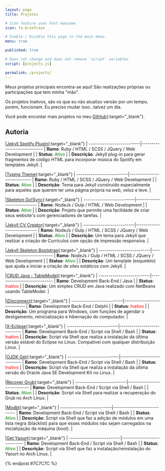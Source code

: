 ```yaml
---
layout: page
title: Projetos

# Icon feature uses Font Awesome
icon: fa-briefcase

# Enable / Disable this page in the main menu.
menu: true

published: true

# Does not change and does not remove 'script' variables
script: [projects.js]

permalink: /projects/
---
```


Meus projetos principais encontra-se aqui! São realizações próprias ou participações que tem minha "mão". 

Os projetos Inativos, são os que eu não atualizo versão por um tempo, porem, funcionam. Eu preciso mudar isso...talvez um dia.

Você pode encontar mais projetos no meu [GitHub](https://github.com/williamcanin){:target="_blank"}.

##  Autoria

|[Jekyll Spotify Plugin](http://williamcanin.github.io/jekyll-spotify-plugin){:target="_blank"} <i class="fa fa-external-link"></i>|
--------------------------|----------------------------
| **Ramo**: Ruby / HTML / SCSS / JQuery / Web Development |
| **Status**: <label style="color:green;">Ativo</label> |
| **Descrição**: Jekyll plug-in para gerar fragmentos de código HTML para incorporar música do Spotify em templates Jekyll. |

|[Typing Theme](https://github.com/williamcanin/typing-theme){:target="_blank"} <i class="fa fa-external-link"></i>|
--------------------------|----------------------------
| **Ramo**: Ruby / HTML / SCSS / JQuery / Web Development |
| **Status**: <label style="color:green;">Ativo</label> |
| **Descrição**: Tema para Jekyll construído especialmente para aqueles que querem ter uma página própria na web, veloz e leve. |

|[Skeleton Go!Sync](https://github.com/williamcanin/skeleton-gosync){:target="_blank"} <i class="fa fa-external-link"></i>|
--------------------------|----------------------------
| **Ramo**: NodeJs / Gulp / HTML / Web Development |
| **Status**: <label style="color:green;">Ativo</label> |
| **Descrição**: Projeto que permite uma facilidade de criar seus website's com gerenciadores de tarefas. |

|[Jekyll CV Creator](https://github.com/williamcanin/jekyll-cv-creator){:target="_blank"} <i class="fa fa-external-link"></i>|
--------------------------|----------------------------
| **Ramo**: NodeJs / Gulp / HTML / SCSS / JQuery / Web Development |
| **Status**: <label style="color:green;">Ativo</label> |
| **Descrição**: Um tema para Jekyll que realizar a criação de Currículos com opção de impressão responsiva. |

|[Jekyll Skeleton Bootstrap](https://github.com/williamcanin/jekyll-skeleton){:target="_blank"} <i class="fa fa-external-link"></i>|
--------------------------|----------------------------
| **Ramo**: NodeJs / Gulp / HTML / SCSS / JQuery / Web Development |
| **Status**: <label style="color:green;">Ativo</label> |
| **Descrição**: Um template (esqueleto) que ajuda a iniciar a criação de sites estáticos com Jekyll. |

|[CRUD Java - TableModel](https://github.com/williamcanin/crud-j2se-netbeans-tablemodel){:target="_blank"} <i class="fa fa-external-link"></i>|
--------------------------|----------------------------
| **Ramo**: Development Back-End / Java |
| **Status**: <label style="color:red;">Inativo</label> |
| **Descrição**: Um simples CRUD em Java realizado com NetBeans usando TableModel. |

|[iDisconnect](http://williamcanin.com/idisconnect){:target="_blank"} <i class="fa fa-external-link"></i>|
--------------------------|----------------------------
| **Ramo**: Development Back-End / Delphi |
| **Status**: <label style="color:red;">Inativo</label> |
| **Descrição**: Um programa para Windows, com funções de agendar o desligamento, reinicialização e hibernação do computador. |

|[X-Eclipse](https://github.com/williamcanin/x-eclipse){:target="_blank"} <i class="fa fa-external-link"></i>|
--------------------------|----------------------------
| **Ramo**: Development Back-End / Script via Shell / Bash |
| **Status**: <label style="color:red;">Inativo</label> |
| **Descrição**: Script via Shell que realiza a instalação da última versão estável do Eclipse no Linux. Compatível com qualquer distribuição Linux. |

|[OJDK Get](https://github.com/williamcanin/ojdk-get){:target="_blank"} <i class="fa fa-external-link"></i>|
--------------------------|----------------------------
| **Ramo**: Development Back-End / Script via Shell / Bash |
| **Status**: <label style="color:red;">Inativo</label> |
| **Descrição**: Script via Shell que realiza a instalação da última versão do Oracle Java SE Development Kit no Linux. |

|[Recover Grub](https://github.com/williamcanin/recover-grub){:target="_blank"} <i class="fa fa-external-link"></i>|
--------------------------|----------------------------
| **Ramo**: Development Back-End / Script via Shell / Bash |
| **Status**: <label style="color:green;">Ativo</label> |
| **Descrição**: Script via Shell para realizar a recuperação do Grub no Arch Linux. |

|[Modbl](https://github.com/williamcanin/modbl){:target="_blank"} <i class="fa fa-external-link"></i>|
--------------------------|----------------------------
| **Ramo**: Development Back-End / Script via Shell / Bash |
| **Status**: <label style="color:green;">Ativo</label> |
| **Descrição**: Script via Shell que faz a adição de módulos em uma lista negra (blacklist) para que esses módulos não sejam carregados na inicialização da máquina (boot). |

|[Get Yaourt](https://github.com/williamcanin/get-yaourt){:target="_blank"} <i class="fa fa-external-link"></i>|
--------------------------|----------------------------
| **Ramo**: Development Back-End / Script via Shell / Bash |
| **Status**: <label style="color:green;">Ativo</label> |
| **Descrição**: Script via Shell que faz a instalação/reinstalação do Yaourt no Arch Linux. |


{% endpost #7C7C7C %}
